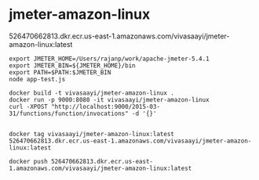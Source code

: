 # jmeter-amazon-linux

526470662813.dkr.ecr.us-east-1.amazonaws.com/vivasaayi/jmeter-amazon-linux:latest


```
export JMETER_HOME=/Users/rajanp/work/apache-jmeter-5.4.1
export JMETER_BIN=${JMETER_HOME}/bin
export PATH=$PATH:$JMETER_BIN
node app-test.js
```

```
docker build -t vivasaayi/jmeter-amazon-linux .
docker run -p 9000:8080 -it vivasaayi/jmeter-amazon-linux
curl -XPOST "http://localhost:9000/2015-03-31/functions/function/invocations" -d '{}'


docker tag vivasaayi/jmeter-amazon-linux:latest 526470662813.dkr.ecr.us-east-1.amazonaws.com/vivasaayi/jmeter-amazon-linux:latest

docker push 526470662813.dkr.ecr.us-east-1.amazonaws.com/vivasaayi/jmeter-amazon-linux:latest
```